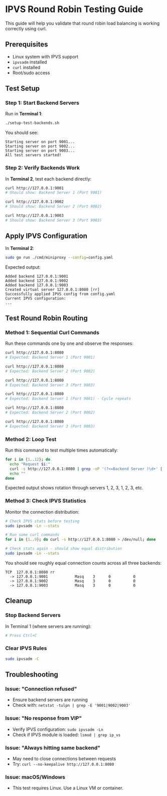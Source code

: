 # IPVS Round Robin Testing Guide

This guide will help you validate that round robin load balancing is working correctly using curl.

## Prerequisites

- Linux system with IPVS support
- `ipvsadm` installed
- `curl` installed
- Root/sudo access

## Test Setup

### Step 1: Start Backend Servers

Run in **Terminal 1**:
```bash
./setup-test-backends.sh
```

You should see:
```
Starting server on port 9001...
Starting server on port 9002...
Starting server on port 9003...
All test servers started!
```

### Step 2: Verify Backends Work

In **Terminal 2**, test each backend directly:
```bash
curl http://127.0.0.1:9001
# Should show: Backend Server 1 (Port 9001)

curl http://127.0.0.1:9002
# Should show: Backend Server 2 (Port 9002)

curl http://127.0.0.1:9003
# Should show: Backend Server 3 (Port 9003)
```

## Apply IPVS Configuration

In **Terminal 2**:
```bash
sudo go run ./cmd/miniproxy --config=config.yaml
```

Expected output:
```
Added backend 127.0.0.1:9001
Added backend 127.0.0.1:9002
Added backend 127.0.0.1:9003
Created virtual server 127.0.0.1:8080 [rr]
Successfully applied IPVS config from config.yaml
Current IPVS configuration:
...
```

## Test Round Robin Routing

### Method 1: Sequential Curl Commands

Run these commands one by one and observe the responses:

```bash
curl http://127.0.0.1:8080
# Expected: Backend Server 1 (Port 9001)

curl http://127.0.0.1:8080
# Expected: Backend Server 2 (Port 9002)

curl http://127.0.0.1:8080
# Expected: Backend Server 3 (Port 9003)

curl http://127.0.0.1:8080
# Expected: Backend Server 1 (Port 9001) - Cycle repeats

curl http://127.0.0.1:8080
# Expected: Backend Server 2 (Port 9002)

curl http://127.0.0.1:8080
# Expected: Backend Server 3 (Port 9003)
```

### Method 2: Loop Test

Run this command to test multiple times automatically:

```bash
for i in {1..12}; do
  echo "Request $i:"
  curl -s http://127.0.0.1:8080 | grep -oP '(?<=Backend Server )\d+' || echo "Failed"
  echo ""
done
```

Expected output shows rotation through servers 1, 2, 3, 1, 2, 3, etc.

### Method 3: Check IPVS Statistics

Monitor the connection distribution:

```bash
# Check IPVS stats before testing
sudo ipvsadm -Ln --stats

# Run some curl commands
for i in {1..9}; do curl -s http://127.0.0.1:8080 > /dev/null; done

# Check stats again - should show equal distribution
sudo ipvsadm -Ln --stats
```

You should see roughly equal connection counts across all three backends:
```
TCP  127.0.0.1:8080 rr
  -> 127.0.0.1:9001            Masq    3      0          0
  -> 127.0.0.1:9002            Masq    3      0          0
  -> 127.0.0.1:9003            Masq    3      0          0
```

## Cleanup

### Stop Backend Servers
In Terminal 1 (where servers are running):
```bash
# Press Ctrl+C
```

### Clear IPVS Rules
```bash
sudo ipvsadm -C
```

## Troubleshooting

### Issue: "Connection refused"
- Ensure backend servers are running
- Check with: `netstat -tulpn | grep -E '9001|9002|9003'`

### Issue: "No response from VIP"
- Verify IPVS configuration: `sudo ipvsadm -Ln`
- Check if IPVS module is loaded: `lsmod | grep ip_vs`

### Issue: "Always hitting same backend"
- May need to close connections between requests
- Try: `curl --no-keepalive http://127.0.0.1:8080`

### Issue: macOS/Windows
- This test requires Linux. Use a Linux VM or container.
